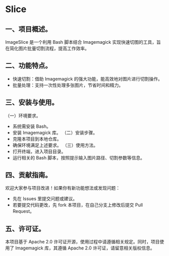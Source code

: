 # Slice
## 一、项目概述。
ImageSlice 是一个利用 Bash 脚本结合 Imagemagick 实现快速切图的工具，旨在简化图片批量切割流程，提高工作效率。
## 二、功能特点。
- 快速切割：借助 Imagemagick 的强大功能，能高效地对图片进行切割操作。
- 批量处理：支持一次性处理多张图片，节省时间和精力。
## 三、安装与使用。
（一）环境要求。
- 系统需安装 Bash。
- 安装 Imagemagick 库。
（二）安装步骤。
 - 克隆本项目到本地仓库。
 - 确保环境满足上述要求。
（三）使用方法。
 - 打开终端，进入项目目录。
 - 运行相关的 Bash 脚本，按照提示输入图片路径、切割参数等信息。
## 四、贡献指南。
欢迎大家参与项目改进！如果你有新功能想法或发现问题：
 - 先在 Issues 里提交问题或建议。
 - 若要提交代码更改，先 fork 本项目，在自己分支上修改后提交 Pull Request。
## 五、许可证。
本项目基于 Apache 2.0 许可证开源，使用过程中请遵循相关规定。同时，项目使用了 Imagemagick 库，其遵循 Apache 2.0 许可证，请留意相关版权信息。
